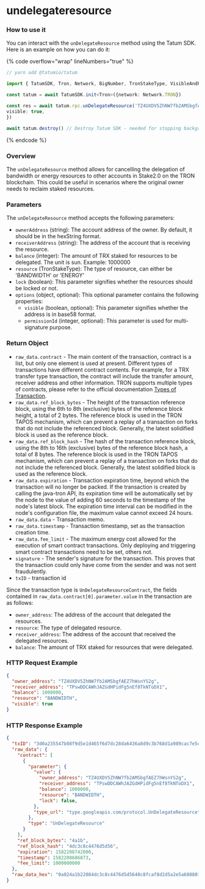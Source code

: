 # undelegateresource

### How to use it

You can interact with the `unDelegateResource` method using the Tatum SDK. Here is an example on how you can do it:

{% code overflow="wrap" lineNumbers="true" %}
```typescript
// yarn add @tatumio/tatum

import { TatumSDK, Tron, Network, BigNumber, TronStakeType, VisibleAndPermissionIdOptions } from '@tatumio/tatum'

const tatum = await TatumSDK.init<Tron>({network: Network.TRON})

const res = await tatum.rpc.unDelegateResource('TZ4UXDV5ZhNW7fb2AMSbgfAEZ7hWsnYS2g', 'TPswDDCAWhJAZGdHPidFg5nEf8TkNToDX1', new BigNumber(1000000), TronStakeType.BANDWIDTH, true, {
visible: true,
})

await tatum.destroy() // Destroy Tatum SDK - needed for stopping background jobs
```
{% endcode %}

### Overview

The `unDelegateResource` method allows for cancelling the delegation of bandwidth or energy resources to other accounts in Stake2.0 on the TRON blockchain. This could be useful in scenarios where the original owner needs to reclaim staked resources.

### Parameters

The `unDelegateResource` method accepts the following parameters:

* `ownerAddress` (string): The account address of the owner. By default, it should be in the hexString format.
* `receiverAddress` (string): The address of the account that is receiving the resource.
* `balance` (integer): The amount of TRX staked for resources to be delegated. The unit is sun. Example: 1000000
* `resource` (TronStakeType): The type of resource, can either be 'BANDWIDTH' or 'ENERGY'
* `lock` (boolean): This parameter signifies whether the resources should be locked or not.
* `options` (object, optional): This optional parameter contains the following properties:
  * `visible` (boolean, optional): This parameter signifies whether the address is in base58 format.
  * `permissionId` (integer, optional): This parameter is used for multi-signature purpose.

### Return Object

* `raw_data.contract` - The main content of the transaction, contract is a list, but only one element is used at present. Different types of transactions have different contract contents. For example, for a TRX transfer type transaction, the contract will include the transfer amount, receiver address and other information. TRON supports multiple types of contracts, please refer to the official documentation [Types of Transaction](https://developers.tron.network/docs/tron-protocol-transaction#types-of-transaction).
* `raw_data.ref_block_bytes` - The height of the transaction reference block, using the 6th to 8th (exclusive) bytes of the reference block height, a total of 2 bytes. The reference block is used in the TRON TAPOS mechanism, which can prevent a replay of a transaction on forks that do not include the referenced block. Generally, the latest solidified block is used as the reference block.
* `raw_data.ref_block_hash` - The hash of the transaction reference block, using the 8th to 16th (exclusive) bytes of the reference block hash, a total of 8 bytes. The reference block is used in the TRON TAPOS mechanism, which can prevent a replay of a transaction on forks that do not include the referenced block. Generally, the latest solidified block is used as the reference block.
* `raw_data.expiration` - Transaction expiration time, beyond which the transaction will no longer be packed. If the transaction is created by calling the java-tron API, its expiration time will be automatically set by the node to the value of adding 60 seconds to the timestamp of the node's latest block. The expiration time interval can be modified in the node's configuration file, the maximum value cannot exceed 24 hours.
* `raw_data.data` - Transaction memo.
* `raw_data.timestamp` - Transaction timestamp, set as the transaction creation time.
* `raw_data.fee_limit` - The maximum energy cost allowed for the execution of smart contract transactions. Only deploying and triggering smart contract transactions need to be set, others not.
* `signature` - The sender's signature for the transaction. This proves that the transaction could only have come from the sender and was not sent fraudulently.
* `txID` - transaction id

Since the transaction type is `UnDelegateResourceContract`, the fields contained in `raw_data.contract[0].parameter.value` in the transaction are as follows:

* `owner_address`: The address of the account that delegated the resources.
* `resource`: The type of delegated resource.
* `receiver_address`: The address of the account that received the delegated resources.
* `balance`: The amount of TRX staked for resources that were delegated.

### HTTP Request Example

```json
{
  "owner_address": "TZ4UXDV5ZhNW7fb2AMSbgfAEZ7hWsnYS2g",
  "receiver_address": "TPswDDCAWhJAZGdHPidFg5nEf8TkNToDX1",
  "balance": 1000000,
  "resource": "BANDWIDTH",
  "visible": true
}
```

### HTTP Response Example

```json
{
  "txID": "3d0a235547b08f9d5e1d465f6d7dc28da6436a8d9c3b768d1a989cac7e5c94cf",
  "raw_data": {
    "contract": [
      {
        "parameter": {
          "value": {
            "owner_address": "TZ4UXDV5ZhNW7fb2AMSbgfAEZ7hWsnYS2g",
            "receiver_address": "TPswDDCAWhJAZGdHPidFg5nEf8TkNToDX1",
            "balance": 1000000,
            "resource": "BANDWIDTH",
            "lock": false,
          },
          "type_url": "type.googleapis.com/protocol.UnDelegateResource"
        },
        "type": "UnDelegateResource"
      }
    ],
    "ref_block_bytes": "4a1b",
    "ref_block_hash": "4dc3c8c4476d5d56",
    "expiration": 1582208742000,
    "timestamp": 1582208686873,
    "fee_limit": 1000000000
  },
  "raw_data_hex": "0a024a1b22084dc3c8c4476d5d5640c8fcaf8d2d5a2e5a680801126a0a3074..."
}
```
